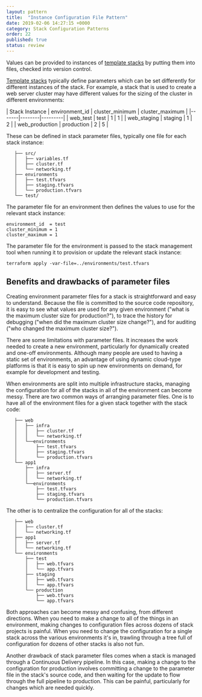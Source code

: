 ```yaml
---
layout: pattern
title:  "Instance Configuration File Pattern"
date: 2019-02-06 14:27:15 +0000
category: Stack Configuration Patterns
order: 22
published: true
status: review
---
```


Values can be provided to instances of [template stacks](/patterns/stack-replication/template-stack.html) by putting them into files, checked into version control.

[Template stacks](/patterns/stack-replication/template-stack.html) typically define parameters which can be set differently for different instances of the stack. For example, a stack that is used to create a web server cluster may have different values for the sizing of the cluster in different environments:


| Stack Instance | environment_id | cluster_minimum | cluster_maximum |
|-------|--------|---------|
| web_test | test | 1 | 1 |
| web_staging | staging | 1 | 2 |
| web_production | production | 2 | 5 |


These can be defined in stack parameter files, typically one file for each stack instance:


~~~ console
   ├── src/
   │   ├── variables.tf
   │   ├── cluster.tf
   │   └── networking.tf
   ├── environments
   │   ├── test.tfvars
   │   ├── staging.tfvars
   │   └── production.tfvars
   └── test/
~~~


The parameter file for an environment then defines the values to use for the relevant stack instance:


~~~ properties
environment_id  = test
cluster_minimum = 1
cluster_maximum = 1
~~~


The parameter file for the environment is passed to the stack management tool when running it to provision or update the relevant stack instance:

~~~ console
terraform apply -var-file=../environments/test.tfvars
~~~


## Benefits and drawbacks of parameter files

Creating environment parameter files for a stack is straightforward and easy to understand. Because the file is committed to the source code repository, it is easy to see what values are used for any given environment ("what is the maximum cluster size for production?"), to trace the history for debugging ("when did the maximum cluster size change?"), and for auditing ("who changed the maximum cluster size?").

There are some limitations with parameter files. It increases the work needed to create a new environment, particularly for dynamically created and one-off environments. Although many people are used to having a static set of environments, an advantage of using dynamic cloud-type platforms is that it is easy to spin up new environments on demand, for example for development and testing.

When environments are split into multiple infrastructure stacks, managing the configuration for all of the stacks in all of the environment can become messy. There are two common ways of arranging parameter files. One is to have all of the environment files for a given stack together with the stack code:


~~~ console
   ├── web
   │   ├── infra
   │   │   ├── cluster.tf
   │   │   └── networking.tf
   │   └──environments
   │       ├── test.tfvars
   │       ├── staging.tfvars
   │       └── production.tfvars
   └── app1
       ├── infra
       │   ├── server.tf
       │   └── networking.tf
       └──environments
           ├── test.tfvars
           ├── staging.tfvars
           └── production.tfvars
~~~


The other is to centralize the configuration for all of the stacks:


~~~ console
   ├── web
   │   ├── cluster.tf
   │   └── networking.tf
   ├── app1
   │   ├── server.tf
   │   └── networking.tf
   └── environments
       ├── test
       │   ├── web.tfvars
       │   └── app.tfvars
       ├── staging
       │   ├── web.tfvars
       │   └── app.tfvars
       └── production
           ├── web.tfvars
           └── app.tfvars
~~~


Both approaches can become messy and confusing, from different directions. When you need to make a change to all of the things in an environment, making changes to configuration files across dozens of stack projects is painful. When you need to change the configuration for a single stack across the various environments it's in, trawling through a tree full of configuration for dozens of other stacks is also not fun.

Another drawback of stack parameter files comes when a stack is managed through a Continuous Delivery pipeline. In this case, making a change to the configuration for production involves committing a change to the parameter file in the stack's source code, and then waiting for the update to flow through the full pipeline to production. This can be painful, particularly for changes which are needed quickly.

